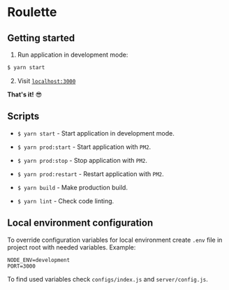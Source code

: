 # Roulette

## Getting started

1. Run application in development mode:

```bash
$ yarn start
```

2. Visit [`localhost:3000`](http://localhost:3000)

**That's it!** :sunglasses:

## Scripts

* `$ yarn start` - Start application in development mode.

* `$ yarn prod:start` - Start application with `PM2`.

* `$ yarn prod:stop` - Stop application with `PM2`.

* `$ yarn prod:restart` - Restart application with `PM2`.

* `$ yarn build` - Make production build.

* `$ yarn lint` - Check code linting.

## Local environment configuration

To override configuration variables for local environment create `.env` file in project root with needed variables. Example:
```
NODE_ENV=development
PORT=3000
```
To find used variables check `configs/index.js` and `server/config.js`.

